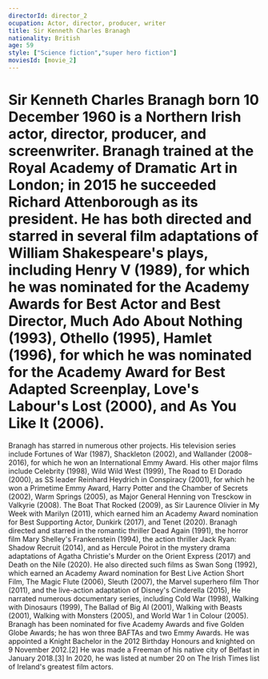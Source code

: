 ```yaml
---
directorId: director_2
ocupation: Actor, director, producer, writer
title: Sir Kenneth Charles Branagh
nationality: British
age: 59
style: ["Science fiction","super hero fiction"]
moviesId: [movie_2]
---
```


# Sir Kenneth Charles Branagh born 10 December 1960 is a Northern Irish actor, director, producer, and screenwriter. Branagh trained at the Royal Academy of Dramatic Art in London; in 2015 he succeeded Richard Attenborough as its president. He has both directed and starred in several film adaptations of William Shakespeare's plays, including Henry V (1989), for which he was nominated for the Academy Awards for Best Actor and Best Director, Much Ado About Nothing (1993), Othello (1995), Hamlet (1996), for which he was nominated for the Academy Award for Best Adapted Screenplay, Love's Labour's Lost (2000), and As You Like It (2006).
Branagh has starred in numerous other projects. His television series include Fortunes of War (1987), Shackleton (2002), and Wallander (2008–2016), for which he won an International Emmy Award. His other major films include Celebrity (1998), Wild Wild West (1999), The Road to El Dorado (2000), as SS leader Reinhard Heydrich in Conspiracy (2001), for which he won a Primetime Emmy Award, Harry Potter and the Chamber of Secrets (2002), Warm Springs (2005), as Major General Henning von Tresckow in Valkyrie (2008).
The Boat That Rocked (2009), as Sir Laurence Olivier in My Week with Marilyn (2011), which earned him an Academy Award nomination for Best Supporting Actor, Dunkirk (2017), and Tenet (2020).
Branagh directed and starred in the romantic thriller Dead Again (1991), the horror film Mary Shelley's Frankenstein (1994), the action thriller Jack Ryan: Shadow Recruit (2014), and as Hercule Poirot in the mystery drama adaptations of Agatha Christie's Murder on the Orient Express (2017) and Death on the Nile (2020). He also directed such films as Swan Song (1992), which earned an Academy Award nomination for Best Live Action Short Film, The Magic Flute (2006), Sleuth (2007), the Marvel superhero film Thor (2011), and the live-action adaptation of Disney's Cinderella (2015),
He narrated numerous documentary series, including Cold War (1998), Walking with Dinosaurs (1999), The Ballad of Big Al (2001), Walking with Beasts (2001), Walking with Monsters (2005), and World War 1 in Colour (2005). Branagh has been nominated for five Academy Awards and five Golden Globe Awards; he has won three BAFTAs and two Emmy Awards. He was appointed a Knight Bachelor in the 2012 Birthday Honours and knighted on 9 November 2012.[2] He was made a Freeman of his native city of Belfast in January 2018.[3] In 2020, he was listed at number 20 on The Irish Times list of Ireland's greatest film actors.
